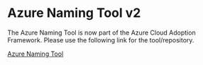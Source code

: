 # Azure Naming Tool v2

The Azure Naming Tool is now part of the Azure Cloud Adoption Framework. Please use the following link for the tool/repository.

[Azure Naming Tool](http://aka.ms/AzureNamingTool)
